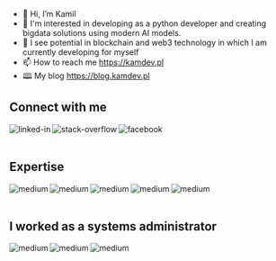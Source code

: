 - 👋 Hi, I’m Kamil
- 👀 I'm interested in developing as a python developer and creating bigdata solutions using modern AI models.
- 🌱 I see potential in blockchain and web3 technology in which I am currently developing for myself
- 📫 How to reach me https://kamdev.pl
- 🕮  My blog https://blog.kamdev.pl

## Connect with me
[<img align="left" alt="linked-in" src="https://img.shields.io/badge/linkedin-%230077B5.svg?&style=for-the-badge&logo=linkedin&logoColor=white" />](https://www.linkedin.com/in/kamil-webdev)
[<img align="left" alt="stack-overflow" src="https://img.shields.io/badge/stack%20overflow-FE7A16?logo=stack-overflow&logoColor=white&style=for-the-badge" />](https://stackoverflow.com/users/8289710/kamwebdev)
[<img align="left" alt="facebook" src="https://img.shields.io/badge/facebook-%231877F2.svg?&style=for-the-badge&logo=facebook&logoColor=white" />](https://www.facebook.com/KMKamilM/)
<br>
<br>

## Expertise
<img align="left" alt="medium" src="https://img.shields.io/badge/Django-092E20?style=for-the-badge&logo=django&logoColor=white" />
<img align="left" alt="medium" src="https://img.shields.io/badge/Python-14354C?style=for-the-badge&logo=python&logoColor=white" />
<img align="left" alt="medium" src="https://img.shields.io/badge/React-20232A?style=for-the-badge&logo=react&logoColor=61DAFB" />
<img align="left" alt="medium" src="https://img.shields.io/badge/MySQL-00000F?style=for-the-badge&logo=mysql&logoColor=white" />
<img align="left" alt="medium" src="https://img.shields.io/badge/Flutter-02569B?style=for-the-badge&logo=flutter&logoColor=white" />
<br>
<br>

## I worked as a systems administrator
<img align="left" alt="medium" src="https://img.shields.io/badge/Cent%20OS-262577?style=for-the-badge&logo=CentOS&logoColor=white" />
<img align="left" alt="medium" src="https://img.shields.io/badge/Debian-A81D33?style=for-the-badge&logo=debian&logoColor=white" />
<img align="left" alt="medium" src="https://img.shields.io/badge/Docker-2CA5E0?style=for-the-badge&logo=docker&logoColor=white" />
	
<!-- 
## Github Statistics
<img src="https://github-readme-stats.vercel.app/api?username=Kamwebdev&theme=dark">
-->
